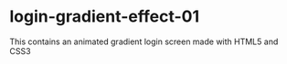 # login-gradient-effect-01
This contains an animated gradient login screen made with HTML5 and CSS3
